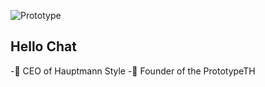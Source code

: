 ![Prototype](https://github.com/user-attachments/assets/51f128d8-3cab-4400-8fb4-cd71c837e09f)

## Hello Chat

-👔 CEO of Hauptmann Style
-🤖 Founder of the PrototypeTH



